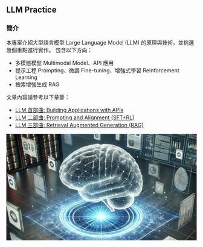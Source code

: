 ## LLM Practice
### 簡介

本專案介紹大型語言模型 Large Language Model (LLM) 的原理與技術，並挑選幾個重點進行實作。
包含以下方向：

- 多模態模型 Multimodal Model、API 應用
- 提示工程 Prompting、微調 Fine-tuning、增強式學習 Reinforcement Learning
- 檢索增強生成 RAG

文章內容請參考以下章節：

- [LLM 首部曲: Building Applications with APIs](https://ryanccj.github.io/blog/2024/LLM-I)
- [LLM 二部曲: Prompting and Alignment (SFT+RL)](https://ryanccj.github.io/blog/2024/LLM-II)
- [LLM 三部曲: Retrieval Augmented Generation (RAG)](https://ryanccj.github.io/blog/2024/LLM-III)

![](cover.png)